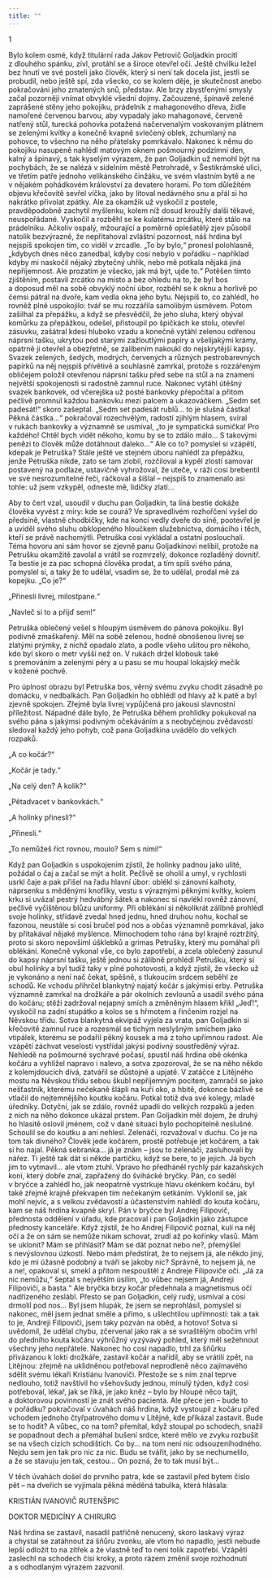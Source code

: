 ```yaml
---
title: ""
---
```


1

Bylo kolem osmé, když titulární rada Jakov Petrovič Goljadkin procitl z dlouhého spánku, zívl, protáhl se a široce otevřel oči.
Ještě chvilku ležel bez hnutí ve své posteli jako člověk, který si není tak docela jist, jestli se probudil, nebo ještě spí, zda všecko, co se kolem děje, je skutečnost anebo pokračování jeho zmatených snů, představ.
Ale brzy zbystřenými smysly začal pozorněji vnímat obvyklé všední dojmy.
Začouzené, špinavě zelené zaprášené stěny jeho pokojíku, prádelník z mahagonového dřeva, židle namořené červenou barvou, aby vypadaly jako mahagonové, červeně natřený stůl, turecká pohovka potažená načervenalým voskovaným plátnem se zelenými kvítky a konečně kvapně svlečený oblek, zchumlaný na pohovce, to všechno na něho přátelsky pomrkávalo.
Nakonec k němu do pokojíku nasupeně nahlédl matovým oknem pošmourný podzimní den, kalný a špinavý, s tak kyselým výrazem, že pan Goljadkin už nemohl být na pochybách, že se nalézá v sídelním městě Petrohradě, v Šestikrámské ulici, ve třetím patře jednoho velikánského činžáku, ve svém vlastním bytě a ne v nějakém pohádkovém království za devatero horami.
Po tom důležitém objevu křečovitě sevřel víčka, jako by litoval nedávného snu a přál si ho nakrátko přivolat zpátky.
Ale za okamžik už vyskočil z postele, pravděpodobně zachytil myšlenku, kolem níž dosud kroužily další těkavé, neuspořádané.
Vyskočil a rozběhl se ke kulatému zrcátku, které stálo na prádelníku.
Ačkoliv ospalý, mžourající a poměrně oplešatělý zjev působil natolik bezvýrazně, že nepřitahoval zvláštní pozornost, náš hrdina byl nejspíš spokojen tím, co viděl v zrcadle.
„To by bylo,“ pronesl polohlasně, „kdybych dnes něco zanedbal, kdyby cosi nebylo v pořádku – například kdyby mi naskočil nějaký zbytečný uhřík, nebo mě potkala nějaká jiná nepříjemnost.
Ale prozatím je všecko, jak má být, ujde to.“
Potěšen tímto zjištěním, postavil zrcátko na místo a bez ohledu na to, že byl bos a doposud měl na sobě obvyklý noční úbor, rozběhl se k oknu a horlivě po čemsi pátral na dvoře, kam vedla okna jeho bytu.
Nejspíš to, co zahlédl, ho rovněž plně uspokojilo: tvář se mu rozzářila samolibým úsměvem.
Potom zašilhal za přepážku, a když se přesvědčil, že jeho sluha, který obýval komůrku za přepážkou, odešel, přistoupil po špičkách ke stolu, otevřel zásuvku, zašátral kdesi hluboko vzadu a konečně vytáhl zelenou odřenou náprsní tašku, ukrytou pod starými zažloutlými papíry a všelijakými krámy, opatrně ji otevřel a obezřetně, se zalíbením nakoukl do nejskrytější kapsy.
Svazek zelených, šedých, modrých, červených a různých pestrobarevných papírků na něj nejspíš přívětivě a souhlasně zamrkal, protože s rozzářeným obličejem položil otevřenou náprsní tašku před sebe na stůl a na znamení největší spokojenosti si radostně zamnul ruce.
Nakonec vytáhl útěšný svazek bankovek, od včerejška už posté bankovky přepočítal a přitom pečlivě promnul každou bankovku mezi palcem a ukazováčkem.
„Sedm set padesát!“ skoro zašeptal.
„Sedm set padesát rublů… to je slušná částka! Pěkná částka…“ pokračoval rozechvělým, radostí zjihlým hlasem, svíral v rukách bankovky a významně se usmíval, „to je sympatická sumička! Pro každého! Chtěl bych vidět někoho, komu by se to zdálo málo… S takovými penězi to člověk může dotáhnout daleko…“ Ale co to? pomyslel si vzápětí, kdepak je Petruška? Stále ještě ve stejném úboru nahlédl za přepážku, jenže Petruška nikde, zato se tam zlobil, rozčiloval a kypěl zlostí samovar postavený na podlaze, ustavičně vyhrožoval, že uteče, v ráži cosi brebentil ve své nesrozumitelné řeči, ráčkoval a šišlal – nejspíš to znamenalo asi tohle: už jsem vzkypěl, odneste mě, lidičky zlatí…

Aby to čert vzal, usoudil v duchu pan Goljadkin, ta líná bestie dokáže člověka vyvést z míry: kde se courá? Ve spravedlivém rozhořčení vyšel do předsíně, vlastně chodbičky, kde na konci vedly dveře do síně, pootevřel je a uviděl svého sluhu obklopeného hloučkem služebnictva, domácího i těch, kteří se právě nachomýtli.
Petruška cosi vykládal a ostatní poslouchali.
Téma hovoru ani sám hovor se zjevně panu Goljadkinovi nelíbil, protože na Petrušku okamžitě zavolal a vrátil se rozmrzelý, dokonce rozladěný dovnitř.
Ta bestie je za pac schopná člověka prodat, a tím spíš svého pána, pomyslel si, a taky že to udělal, vsadím se, že to udělal, prodal mě za kopejku.
„Co je?“

„Přinesli livrej, milostpane.“

„Navleč si to a přijď sem!“

Petruška oblečený vešel s hloupým úsměvem do pánova pokojíku.
Byl podivně zmaškařený.
Měl na sobě zelenou, hodně obnošenou livrej se zlatými prýmky, z nichž opadalo zlato, a podle všeho ušitou pro někoho, kdo byl skoro o metr vyšší než on.
V rukách držel klobouk také s premováním a zelenými péry a u pasu se mu houpal lokajský mečík v kožené pochvě.

Pro úplnost obrazu byl Petruška bos, věrný svému zvyku chodit zásadně po domácku, v nedbalkách.
Pan Goljadkin ho obhlédl od hlavy až k patě a byl zjevně spokojen.
Zřejmě byla livrej vypůjčená pro jakousi slavnostní příležitost.
Nápadné dále bylo, že Petruška během prohlídky pokukoval na svého pána s jakýmsi podivným očekáváním a s neobyčejnou zvědavostí sledoval každý jeho pohyb, což pana Goljadkina uvádělo do velkých rozpaků.

„A co kočár?“

„Kočár je tady.“

„Na celý den?
A kolik?“

„Pětadvacet v bankovkách.“

„A holínky přinesli?“

„Přinesli.“

„To nemůžeš říct rovnou, moulo? Sem s nimi!“

Když pan Goljadkin s uspokojením zjistil, že holínky padnou jako ulité, požádal o čaj a začal se mýt a holit.
Pečlivě se oholil a umyl, v rychlosti usrkl čaje a pak přišel na řadu hlavní úbor: oblékl si zánovní kalhoty, náprsenku s měděnými knoflíky, vestu s výraznými pěknými kvítky, kolem krku si uvázal pestrý hedvábný šátek a nakonec si navlékl rovněž zánovní, pečlivě vyčištěnou blůzu uniformy.
Při oblékání si několikrát zálibně prohlédl svoje holínky, střídavě zvedal hned jednu, hned druhou nohu, kochal se fazonou, neustále si cosi bručel pod nos a občas významně pomrkával, jako by přitakával nějaké myšlence.
Mimochodem toho rána byl krajně roztržitý, proto si skoro nepovšiml úšklebků a grimas Petrušky, který mu pomáhal při oblékání.
Konečně vykonal vše, co bylo zapotřebí, a zcela oblečený zasunul do kapsy náprsní tašku, ještě jednou si zálibně prohlédl Petrušku, který si obul holínky a byl tudíž taky v plné pohotovosti, a když zjistil, že všecko už je vykonáno a není nač čekat, spěšně, s tlukoucím srdcem seběhl ze schodů.
Ke vchodu přihrčel blankytný najatý kočár s jakýmisi erby.
Petruška významně zamrkal na drožkáře a pár okolních zevlounů a usadil svého pána do kočáru; stěží zadržoval nejapný smích a změněným hlasem křikl „Jeď!“, vyskočil na zadní stupátko a kolos se s hřmotem a řinčením rozjel na Něvskou třídu.
Sotva blankytná ekvipáž vyjela za vrata, pan Goljadkin si křečovitě zamnul ruce a rozesmál se tichým neslyšným smíchem jako vtipálek, kterému se podařil pěkný kousek a má z toho upřímnou radost.
Ale vzápětí záchvat veselosti vystřídal jakýsi podivný soustředěný výraz.
Nehledě na pošmourné sychravé počasí, spustil náš hrdina obě okénka kočáru a vyhlížel napravo i nalevo, a sotva zpozoroval, že se na něho někdo z kolemjdoucích dívá, zatvářil se důstojně a upjatě.
V zatáčce z Litějného mostu na Něvskou třídu sebou škubl nepříjemným pocitem, zamračil se jako nešťastník, kterému nečekaně šlápli na kuří oko, a hbitě, dokonce bázlivě se vtlačil do nejtemnějšího koutku kočáru.
Potkal totiž dva své kolegy, mladé úředníky.
Dotyční, jak se zdálo, rovněž upadli do velkých rozpaků a jeden z nich na něho dokonce ukázal prstem.
Pan Goljadkin měl dojem, že druhý ho hlasitě oslovil jménem, což v dané situaci bylo pochopitelně neslušné.
Schoulil se do koutku a ani nehlesl.
Zelenáči, rozvažoval v duchu.
Co je na tom tak divného? Člověk jede kočárem, prostě potřebuje jet kočárem, a tak si ho najal.
Pěkná sebranka… já je znám – jsou to zelenáči, zasluhovali by nářez.
Ti ještě tak dát si někde partičku, když se bere, to je jejich.
Já bych jim to vytmavil… ale vtom ztuhl.
Vpravo ho předháněl rychlý pár kazaňských koní, který dobře znal, zapřažený do švihácké bryčky.
Pán, co seděl v bryčce a zahlédl ho, jak neopatrně vystrkuje hlavu okénkem kočáru, byl také zřejmě krajně překvapen tím nečekaným setkáním.
Vyklonil se, jak mohl nejvíc, a s velkou zvědavostí a účastenstvím nahlédl do kouta kočáru, kam se náš hrdina kvapně skryl.
Pán v bryčce byl Andrej Filipovič, přednosta oddělení v úřadu, kde pracoval i pan Goljadkin jako zástupce přednosty kanceláře.
Když zjistil, že ho Andrej Filipovič poznal, kulí na něj oči a že on sám se nemůže nikam schovat, zrudl až po kořínky vlasů.
Mám se uklonit? Mám se přihlásit? Mám se dát poznat nebo ne?, přemýšlel s nevýslovnou úzkostí.
Nebo mám předstírat, že to nejsem já, ale někdo jiný, kdo je mi úžasně podobný a tváří se jakoby nic? Správně, to nejsem já, ne a ne!, opakoval si, smekl a přitom nespouštěl z Andreje Filipoviče oči.
„Já za nic nemůžu,“ šeptal s největším úsilím, „to vůbec nejsem já, Andreji Filipoviči, a basta.“
Ale bryčka brzy kočár předehnala a magnetismus očí nadřízeného zeslábl.
Přesto se pan Goljadkin, celý rudý, usmíval a cosi drmolil pod nos… Byl jsem hlupák, že jsem se neprohlásil, pomyslel si nakonec, měl jsem jednat směle a přímo, s ušlechtilou upřímností: tak a tak to je, Andreji Filipoviči, jsem taky pozván na oběd, a hotovo! Sotva si uvědomil, že udělal chybu, zčervenal jako rak a se svraštělým obočím vrhl do předního kouta kočáru výhrůžný vyzývavý pohled, který měl sežehnout všechny jeho nepřátele.
Nakonec ho cosi napadlo, trhl za šňůrku přivázanou k lokti drožkáře, zastavil kočár a nařídil, aby se vrátili zpět, na Litějnou: zřejmě na uklidněnou potřeboval neprodleně něco zajímavého sdělit svému lékaři Kristiánu Ivanoviči.
Přestože se s ním znal teprve nedlouho, totiž navštívil ho všehovšudy jednou, minulý týden, když cosi potřeboval, lékař, jak se říká, je jako kněz – bylo by hloupé něco tajit, a doktorovou povinností je znát svého pacienta.
Ale přece jen – bude to v pořádku? pokračoval v úvahách náš hrdina, když vystoupil z kočáru před vchodem jednoho čtyřpatrového domu v Litějné, kde přikázal zastavit.
Bude se to hodit? A vůbec, co na tom? přemítal, když stoupal po schodech, snažil se popadnout dech a přemáhal bušení srdce, které mělo ve zvyku rozbušit se na všech cizích schodištích.
Co by… na tom není nic odsouzeníhodného.
Nejdu sem jen tak pro nic za nic.
Budu se tvářit, jako by se nechumelilo, a že se stavuju jen tak, cestou… On pozná, že to tak musí být…

V těch úvahách došel do prvního patra, kde se zastavil před bytem číslo pět – na dveřích se vyjímala pěkná měděná tabulka, která hlásala:

KRISTIÁN IVANOVIČ RUTENŠPIC

DOKTOR MEDICÍNY A CHIRURG

Náš hrdina se zastavil, nasadil patřičně nenucený, skoro laskavý výraz a chystal se zatáhnout za šňůru zvonku, ale vtom ho napadlo, jestli nebude lepší odložit to na zítřek a že vlastně teď to není tolik zapotřebí.
Vzápětí zaslechl na schodech čísi kroky, a proto rázem změnil svoje rozhodnutí a s odhodlaným výrazem zazvonil.